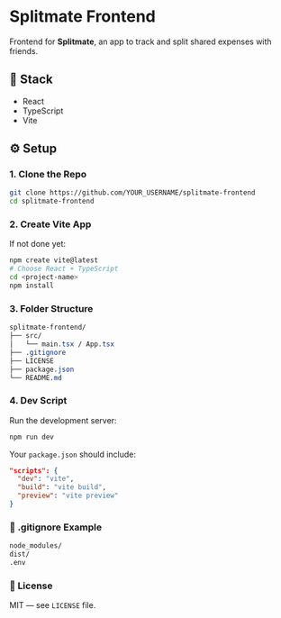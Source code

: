 # Splitmate Frontend

Frontend for **Splitmate**, an app to track and split shared expenses with friends.

## 🧰 Stack

- React
- TypeScript
- Vite

## ⚙️ Setup

### 1. Clone the Repo

```bash
git clone https://github.com/YOUR_USERNAME/splitmate-frontend
cd splitmate-frontend
```

### 2. Create Vite App

If not done yet:

```bash
npm create vite@latest
# Choose React + TypeScript
cd <project-name>
npm install
```

### 3. Folder Structure

```css
splitmate-frontend/
├── src/
│   └── main.tsx / App.tsx
├── .gitignore
├── LICENSE
├── package.json
└── README.md
```

### 4. Dev Script

Run the development server:

```bash
npm run dev
```

Your `package.json` should include:

```json
"scripts": {
  "dev": "vite",
  "build": "vite build",
  "preview": "vite preview"
}
```

### 📄 .gitignore Example

```bash
node_modules/
dist/
.env
```

### 📝 License

MIT — see `LICENSE` file.
